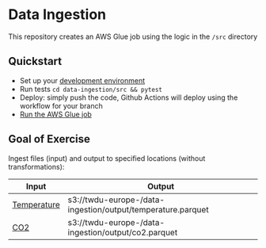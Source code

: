 # Data Ingestion
This repository creates an AWS Glue job using the logic in the `/src` directory

## Quickstart
* Set up your [development environment](../development-environment.md)
* Run tests `cd data-ingestion/src && pytest`
* Deploy: simply push the code, Github Actions will deploy using the workflow for your branch
* [Run the AWS Glue job](https://docs.aws.amazon.com/glue/latest/dg/console-jobs.html)

## Goal of Exercise
Ingest files (input) and output to specified locations (without transformations):

| Input | Output |
| --- | --- |
| [Temperature](https://raw.githubusercontent.com/owid/owid-datasets/master/datasets/Berkley%20Land-Ocean%20Temperature%20Anomaly/Berkley%20Land-Ocean%20Temperature%20Anomaly.csv) | s3://twdu-europe-<workflow-name>/data-ingestion/output/temperature.parquet |
| [CO2](https://raw.githubusercontent.com/owid/owid-datasets/master/datasets/CO2%20emissions%20(Aggregate%20dataset%20(2021))/CO2%20emissions%20(Aggregate%20dataset%20(2021)).csv) | s3://twdu-europe-<workflow-name>/data-ingestion/output/co2.parquet |